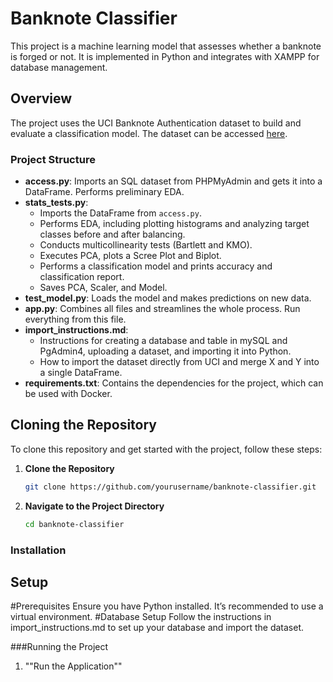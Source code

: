 # Banknote Classifier

This project is a machine learning model that assesses whether a banknote is forged or not. It is implemented in Python and integrates with XAMPP for database management.

## Overview

The project uses the UCI Banknote Authentication dataset to build and evaluate a classification model. The dataset can be accessed [here](https://archive.ics.uci.edu/dataset/267/banknote+authentication).

### Project Structure

- **access.py**: Imports an SQL dataset from PHPMyAdmin and gets it into a DataFrame. Performs preliminary EDA.
- **stats_tests.py**: 
  - Imports the DataFrame from `access.py`.
  - Performs EDA, including plotting histograms and analyzing target classes before and after balancing.
  - Conducts multicollinearity tests (Bartlett and KMO).
  - Executes PCA, plots a Scree Plot and Biplot.
  - Performs a classification model and prints accuracy and classification report.
  - Saves PCA, Scaler, and Model.
- **test_model.py**: Loads the model and makes predictions on new data.
- **app.py**: Combines all files and streamlines the whole process. Run everything from this file.
- **import_instructions.md**: 
  - Instructions for creating a database and table in mySQL and PgAdmin4, uploading a dataset, and importing it into Python.
  - How to import the dataset directly from UCI and merge X and Y into a single DataFrame.
- **requirements.txt**: Contains the dependencies for the project, which can be used with Docker.

## Cloning the Repository

To clone this repository and get started with the project, follow these steps:

1. **Clone the Repository**

   ```bash
   git clone https://github.com/yourusername/banknote-classifier.git


2. **Navigate to the Project Directory**

   ```bash
   cd banknote-classifier

### Installation
## Setup
#Prerequisites
Ensure you have Python installed. It’s recommended to use a virtual environment.
#Database Setup
Follow the instructions in import_instructions.md to set up your database and import the dataset.

###Running the Project
1. ""Run the Application""



